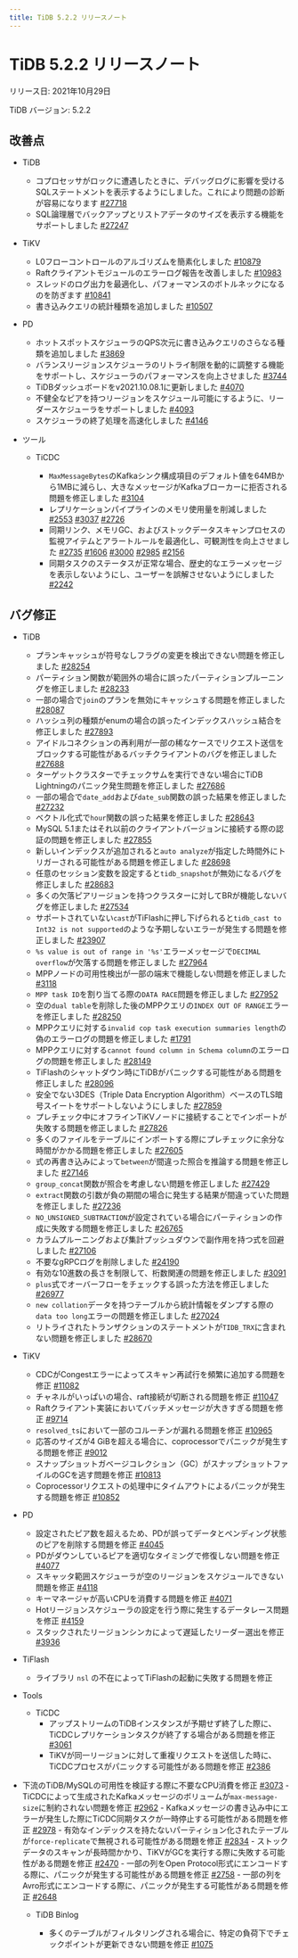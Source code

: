 ```yaml
---
title: TiDB 5.2.2 リリースノート
---
```


# TiDB 5.2.2 リリースノート

リリース日: 2021年10月29日

TiDB バージョン: 5.2.2

## 改善点

+ TiDB

    - コプロセッサがロックに遭遇したときに、デバッグログに影響を受けるSQLステートメントを表示するようにしました。これにより問題の診断が容易になります [#27718](https://github.com/pingcap/tidb/issues/27718)
    - SQL論理層でバックアップとリストアデータのサイズを表示する機能をサポートしました [#27247](https://github.com/pingcap/tidb/issues/27247)

+ TiKV

    - L0フローコントロールのアルゴリズムを簡素化しました [#10879](https://github.com/tikv/tikv/issues/10879)
    - Raftクライアントモジュールのエラーログ報告を改善しました [#10983](https://github.com/tikv/tikv/pull/10983)
    - スレッドのログ出力を最適化し、パフォーマンスのボトルネックになるのを防ぎます [#10841](https://github.com/tikv/tikv/issues/10841)
    - 書き込みクエリの統計種類を追加しました [#10507](https://github.com/tikv/tikv/issues/10507)

+ PD

    - ホットスポットスケジューラのQPS次元に書き込みクエリのさらなる種類を追加しました [#3869](https://github.com/tikv/pd/issues/3869)
    - バランスリージョンスケジューラのリトライ制限を動的に調整する機能をサポートし、スケジューラのパフォーマンスを向上させました [#3744](https://github.com/tikv/pd/issues/3744)
    - TiDBダッシュボードをv2021.10.08.1に更新しました [#4070](https://github.com/tikv/pd/pull/4070)
    - 不健全なピアを持つリージョンをスケジュール可能にするように、リーダースケジューラをサポートしました [#4093](https://github.com/tikv/pd/issues/4093)
    - スケジューラの終了処理を高速化しました [#4146](https://github.com/tikv/pd/issues/4146)

+ ツール

    + TiCDC

        - `MaxMessageBytes`のKafkaシンク構成項目のデフォルト値を64MBから1MBに減らし、大きなメッセージがKafkaブローカーに拒否される問題を修正しました [#3104](https://github.com/pingcap/tiflow/pull/3104)
        - レプリケーションパイプラインのメモリ使用量を削減しました [#2553](https://github.com/pingcap/tiflow/issues/2553) [#3037](https://github.com/pingcap/tiflow/pull/3037) [#2726](https://github.com/pingcap/tiflow/pull/2726)
        - 同期リンク、メモリGC、およびストックデータスキャンプロセスの監視アイテムとアラートルールを最適化し、可観測性を向上させました [#2735](https://github.com/pingcap/tiflow/pull/2735) [#1606](https://github.com/pingcap/tiflow/issues/1606) [#3000](https://github.com/pingcap/tiflow/pull/3000) [#2985](https://github.com/pingcap/tiflow/issues/2985) [#2156](https://github.com/pingcap/tiflow/issues/2156)
        - 同期タスクのステータスが正常な場合、歴史的なエラーメッセージを表示しないようにし、ユーザーを誤解させないようにしました [#2242](https://github.com/pingcap/tiflow/issues/2242)

## バグ修正

+ TiDB

    - プランキャッシュが符号なしフラグの変更を検出できない問題を修正しました [#28254](https://github.com/pingcap/tidb/issues/28254)
    - パーティション関数が範囲外の場合に誤ったパーティションプルーニングを修正しました [#28233](https://github.com/pingcap/tidb/issues/28233)
    - 一部の場合で`join`のプランを無効にキャッシュする問題を修正しました [#28087](https://github.com/pingcap/tidb/issues/28087)
    - ハッシュ列の種類がenumの場合の誤ったインデックスハッシュ結合を修正しました [#27893](https://github.com/pingcap/tidb/issues/27893)
    - アイドルコネクションの再利用が一部の稀なケースでリクエスト送信をブロックする可能性があるバッチクライアントのバグを修正しました [#27688](https://github.com/pingcap/tidb/pull/27688)
    - ターゲットクラスターでチェックサムを実行できない場合にTiDB Lightningのパニック発生問題を修正しました [#27686](https://github.com/pingcap/tidb/pull/27686)
    - 一部の場合で`date_add`および`date_sub`関数の誤った結果を修正しました [#27232](https://github.com/pingcap/tidb/issues/27232)
    - ベクトル化式で`hour`関数の誤った結果を修正しました [#28643](https://github.com/pingcap/tidb/issues/28643)
    - MySQL 5.1またはそれ以前のクライアントバージョンに接続する際の認証の問題を修正しました  [#27855](https://github.com/pingcap/tidb/issues/27855)
    - 新しいインデックスが追加されると`auto analyze`が指定した時間外にトリガーされる可能性がある問題を修正しました [#28698](https://github.com/pingcap/tidb/issues/28698)
    - 任意のセッション変数を設定すると`tidb_snapshot`が無効になるバグを修正しました [#28683](https://github.com/pingcap/tidb/pull/28683)
    - 多くの欠落ピアリージョンを持つクラスターに対してBRが機能しないバグを修正しました [#27534](https://github.com/pingcap/tidb/issues/27534)
    - サポートされていない`cast`がTiFlashに押し下げられると`tidb_cast to Int32 is not supported`のような予期しないエラーが発生する問題を修正しました [#23907](https://github.com/pingcap/tidb/issues/23907)
    - `%s value is out of range in '%s'`エラーメッセージで`DECIMAL overflow`が欠落する問題を修正しました  [#27964](https://github.com/pingcap/tidb/issues/27964)
    - MPPノードの可用性検出が一部の端末で機能しない問題を修正しました [#3118](https://github.com/pingcap/tics/issues/3118)
    - `MPP task ID`を割り当てる際の`DATA RACE`問題を修正しました [#27952](https://github.com/pingcap/tidb/issues/27952)
    - 空の`dual table`を削除した後のMPPクエリの`INDEX OUT OF RANGE`エラーを修正しました [#28250](https://github.com/pingcap/tidb/issues/28250)
    - MPPクエリに対する`invalid cop task execution summaries length`の偽のエラーログの問題を修正しました [#1791](https://github.com/pingcap/tics/issues/1791)
    - MPPクエリに対する`cannot found column in Schema column`のエラーログの問題を修正しました [#28149](https://github.com/pingcap/tidb/pull/28149)
    - TiFlashのシャットダウン時にTiDBがパニックする可能性がある問題を修正しました [#28096](https://github.com/pingcap/tidb/issues/28096)
    - 安全でない3DES（Triple Data Encryption Algorithm）ベースのTLS暗号スイートをサポートしないようにしました [#27859](https://github.com/pingcap/tidb/pull/27859)
    - プレチェック中にオフラインTiKVノードに接続することでインポートが失敗する問題を修正しました [#27826](https://github.com/pingcap/tidb/pull/27826)
    - 多くのファイルをテーブルにインポートする際にプレチェックに余分な時間がかかる問題を修正しました [#27605](https://github.com/pingcap/tidb/issues/27605)
    - 式の再書き込みによって`between`が間違った照合を推論する問題を修正しました [#27146](https://github.com/pingcap/tidb/issues/27146)
    - `group_concat`関数が照合を考慮しない問題を修正しました [#27429](https://github.com/pingcap/tidb/issues/27429)
    - `extract`関数の引数が負の期間の場合に発生する結果が間違っていた問題を修正しました [#27236](https://github.com/pingcap/tidb/issues/27236)
    - `NO_UNSIGNED_SUBTRACTION`が設定されている場合にパーティションの作成に失敗する問題を修正しました [#26765](https://github.com/pingcap/tidb/issues/26765)
    - カラムプルーニングおよび集計プッシュダウンで副作用を持つ式を回避しました [#27106](https://github.com/pingcap/tidb/issues/27106)
    - 不要なgRPCログを削除しました [#24190](https://github.com/pingcap/tidb/issues/24190)
    - 有効な10進数の長さを制限して、桁数関連の問題を修正しました [#3091](https://github.com/pingcap/tics/issues/3091)
    - `plus`式でオーバーフローをチェックする誤った方法を修正しました [#26977](https://github.com/pingcap/tidb/issues/26977)
    - `new collation`データを持つテーブルから統計情報をダンプする際の`data too long`エラーの問題を修正しました [#27024](https://github.com/pingcap/tidb/issues/27024)
    - リトライされたトランザクションのステートメントが`TIDB_TRX`に含まれない問題を修正しました [#28670](https://github.com/pingcap/tidb/pull/28670)

+ TiKV
    - CDCがCongestエラーによってスキャン再試行を頻繁に追加する問題を修正 [#11082](https://github.com/tikv/tikv/issues/11082)
    - チャネルがいっぱいの場合、raft接続が切断される問題を修正 [#11047](https://github.com/tikv/tikv/issues/11047)
    - Raftクライアント実装においてバッチメッセージが大きすぎる問題を修正 [#9714](https://github.com/tikv/tikv/issues/9714)
    - `resolved_ts`において一部のコルーチンが漏れる問題を修正 [#10965](https://github.com/tikv/tikv/issues/10965)
    - 応答のサイズが4 GiBを超える場合に、coprocessorでパニックが発生する問題を修正 [#9012](https://github.com/tikv/tikv/issues/9012)
    - スナップショットガベージコレクション（GC）がスナップショットファイルのGCを逃す問題を修正 [#10813](https://github.com/tikv/tikv/issues/10813)
    - Coprocessorリクエストの処理中にタイムアウトによるパニックが発生する問題を修正 [#10852](https://github.com/tikv/tikv/issues/10852)

+ PD

    - 設定されたピア数を超えるため、PDが誤ってデータとペンディング状態のピアを削除する問題を修正 [#4045](https://github.com/tikv/pd/issues/4045)
    - PDがダウンしているピアを適切なタイミングで修復しない問題を修正 [#4077](https://github.com/tikv/pd/issues/4077)
    - スキャッタ範囲スケジューラが空のリージョンをスケジュールできない問題を修正 [#4118](https://github.com/tikv/pd/pull/4118)
    - キーマネージャが高いCPUを消費する問題を修正 [#4071](https://github.com/tikv/pd/issues/4071)
    - Hotリージョンスケジューラの設定を行う際に発生するデータレース問題を修正 [#4159](https://github.com/tikv/pd/issues/4159)
    - スタックされたリージョンシンカによって遅延したリーダー選出を修正 [#3936](https://github.com/tikv/pd/issues/3936)

+ TiFlash

    - ライブラリ `nsl` の不在によってTiFlashの起動に失敗する問題を修正

+ Tools

    + TiCDC
        - アップストリームのTiDBインスタンスが予期せず終了した際に、TiCDCレプリケーションタスクが終了する場合がある問題を修正 [#3061](https://github.com/pingcap/tiflow/issues/3061)
        - TiKVが同一リージョンに対して重複リクエストを送信した時に、TiCDCプロセスがパニックする可能性がある問題を修正 [#2386](https://github.com/pingcap/tiflow/issues/2386)
- 下流のTiDB/MySQLの可用性を検証する際に不要なCPU消費を修正 [#3073](https://github.com/pingcap/tiflow/issues/3073)
        - TiCDCによって生成されたKafkaメッセージのボリュームが`max-message-size`に制約されない問題を修正 [#2962](https://github.com/pingcap/tiflow/issues/2962)
        - Kafkaメッセージの書き込み中にエラーが発生した際にTiCDC同期タスクが一時停止する可能性がある問題を修正 [#2978](https://github.com/pingcap/tiflow/issues/2978)
        - 有効なインデックスを持たないパーティション化されたテーブルが`force-replicate`で無視される可能性がある問題を修正 [#2834](https://github.com/pingcap/tiflow/issues/2834)
        - ストックデータのスキャンが長時間かかり、TiKVがGCを実行する際に失敗する可能性がある問題を修正 [#2470](https://github.com/pingcap/tiflow/issues/2470)
        - 一部の列をOpen Protocol形式にエンコードする際に、パニックが発生する可能性がある問題を修正 [#2758](https://github.com/pingcap/tiflow/issues/2758)
        - 一部の列をAvro形式にエンコードする際に、パニックが発生する可能性がある問題を修正 [#2648](https://github.com/pingcap/tiflow/issues/2648)

    + TiDB Binlog

        - 多くのテーブルがフィルタリングされる場合に、特定の負荷下でチェックポイントが更新できない問題を修正 [#1075](https://github.com/pingcap/tidb-binlog/pull/1075)